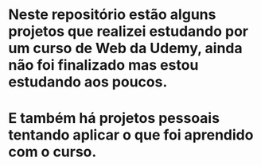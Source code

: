 # Neste repositório estão alguns projetos que realizei estudando por um curso de Web da Udemy, ainda não foi finalizado mas estou estudando aos poucos.
# E também há projetos pessoais tentando aplicar o que foi aprendido com o curso.
